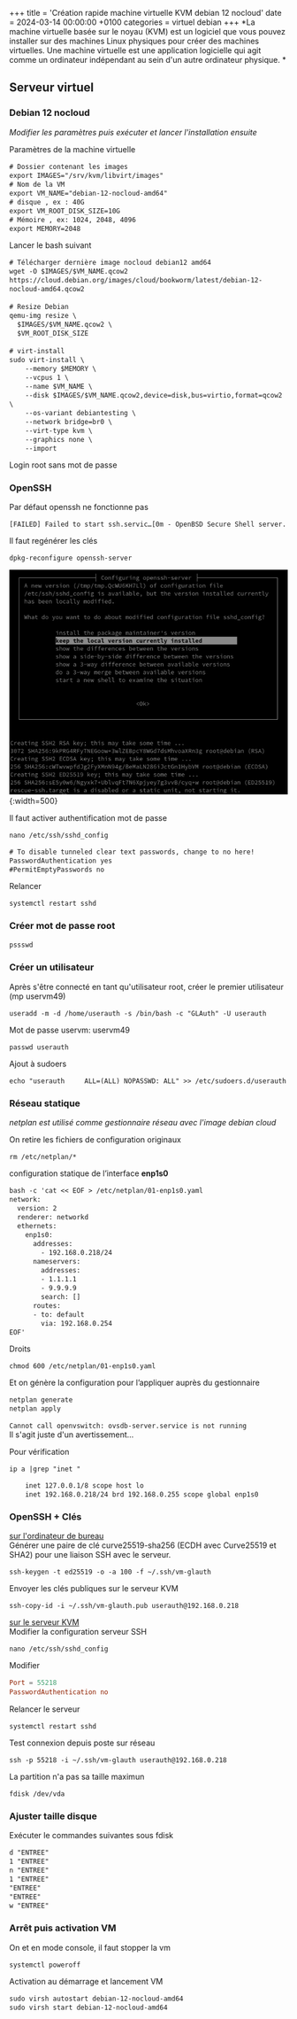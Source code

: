 +++
title = 'Création rapide machine virtuelle KVM debian 12 nocloud'
date = 2024-03-14 00:00:00 +0100
categories = virtuel debian
+++
*La machine virtuelle basée sur le noyau (KVM) est un logiciel que vous pouvez installer sur des machines Linux physiques pour créer des machines virtuelles. Une machine virtuelle est une application logicielle qui agit comme un ordinateur indépendant au sein d'un autre ordinateur physique. *


## Serveur virtuel

### Debian 12 nocloud

*Modifier les paramètres puis exécuter et lancer l'installation ensuite*

Paramètres de la machine virtuelle

```shell
# Dossier contenant les images
export IMAGES="/srv/kvm/libvirt/images"
# Nom de la VM
export VM_NAME="debian-12-nocloud-amd64"
# disque , ex : 40G
export VM_ROOT_DISK_SIZE=10G
# Mémoire , ex: 1024, 2048, 4096
export MEMORY=2048
```

Lancer le bash suivant

```shell
# Télécharger dernière image nocloud debian12 amd64
wget -O $IMAGES/$VM_NAME.qcow2 https://cloud.debian.org/images/cloud/bookworm/latest/debian-12-nocloud-amd64.qcow2

# Resize Debian 
qemu-img resize \
  $IMAGES/$VM_NAME.qcow2 \
  $VM_ROOT_DISK_SIZE

# virt-install
sudo virt-install \
    --memory $MEMORY \
    --vcpus 1 \
    --name $VM_NAME \
    --disk $IMAGES/$VM_NAME.qcow2,device=disk,bus=virtio,format=qcow2 \
    --os-variant debiantesting \
    --network bridge=br0 \
    --virt-type kvm \
    --graphics none \
    --import
```

Login root sans mot de passe

### OpenSSH

Par défaut openssh ne fonctionne pas

```
[FAILED] Failed to start ssh.servic…[0m - OpenBSD Secure Shell server.
```

Il faut regénérer les clés

    dpkg-reconfigure openssh-server

![](ssh-secure.png){:width=500}

Il faut activer authentification mot de passe

    nano /etc/ssh/sshd_config

```
# To disable tunneled clear text passwords, change to no here!
PasswordAuthentication yes
#PermitEmptyPasswords no
```

Relancer

    systemctl restart sshd

### Créer mot de passe root

    pssswd

### Créer un utilisateur

Après s'être connecté en tant qu'utilisateur root, créer le premier utilisateur (mp uservm49) 

    useradd -m -d /home/userauth -s /bin/bash -c "GLAuth" -U userauth

Mot de passe uservm: uservm49

    passwd userauth

Ajout à sudoers

    echo "userauth     ALL=(ALL) NOPASSWD: ALL" >> /etc/sudoers.d/userauth

### Réseau statique

*netplan est utilisé comme gestionnaire réseau avec l'image debian cloud*

On retire les fichiers de configuration originaux 

    rm /etc/netplan/*

configuration statique de l’interface **enp1s0**

```
bash -c 'cat << EOF > /etc/netplan/01-enp1s0.yaml
network:
  version: 2
  renderer: networkd
  ethernets:
    enp1s0:
      addresses:
        - 192.168.0.218/24
      nameservers:
        addresses:
        - 1.1.1.1
        - 9.9.9.9
        search: []
      routes:
      - to: default
        via: 192.168.0.254
EOF'
```

Droits

    chmod 600 /etc/netplan/01-enp1s0.yaml

Et on génère la configuration pour l’appliquer auprès du gestionnaire 

```
netplan generate
netplan apply
```

`Cannot call openvswitch: ovsdb-server.service is not running`  
Il s'agit juste d'un avertissement...

Pour vérification 

    ip a |grep "inet "

```
    inet 127.0.0.1/8 scope host lo
    inet 192.168.0.218/24 brd 192.168.0.255 scope global enp1s0
```

### OpenSSH + Clés

<u>sur l'ordinateur de bureau</u>  
Générer une paire de clé curve25519-sha256 (ECDH avec Curve25519 et SHA2) pour une liaison SSH avec le serveur.  

    ssh-keygen -t ed25519 -o -a 100 -f ~/.ssh/vm-glauth

Envoyer les clés publiques sur le serveur KVM   

    ssh-copy-id -i ~/.ssh/vm-glauth.pub userauth@192.168.0.218

<u>sur le serveur KVM</u>  
Modifier la configuration serveur SSH  

    nano /etc/ssh/sshd_config

Modifier

```conf
Port = 55218
PasswordAuthentication no
```

Relancer le serveur

    systemctl restart sshd

Test connexion depuis poste sur réseau

    ssh -p 55218 -i ~/.ssh/vm-glauth userauth@192.168.0.218

La partition n'a pas sa taille maximun

    fdisk /dev/vda

### Ajuster taille disque

Exécuter le commandes suivantes sous fdisk

```
d "ENTREE"
1 "ENTREE"
n "ENTREE"
1 "ENTREE"
"ENTREE"
"ENTREE"
w "ENTREE"
```

### Arrêt puis activation VM

On et en mode console, il faut stopper la vm

    systemctl poweroff

Activation au démarrage et lancement VM

```shell
sudo virsh autostart debian-12-nocloud-amd64
sudo virsh start debian-12-nocloud-amd64
```
